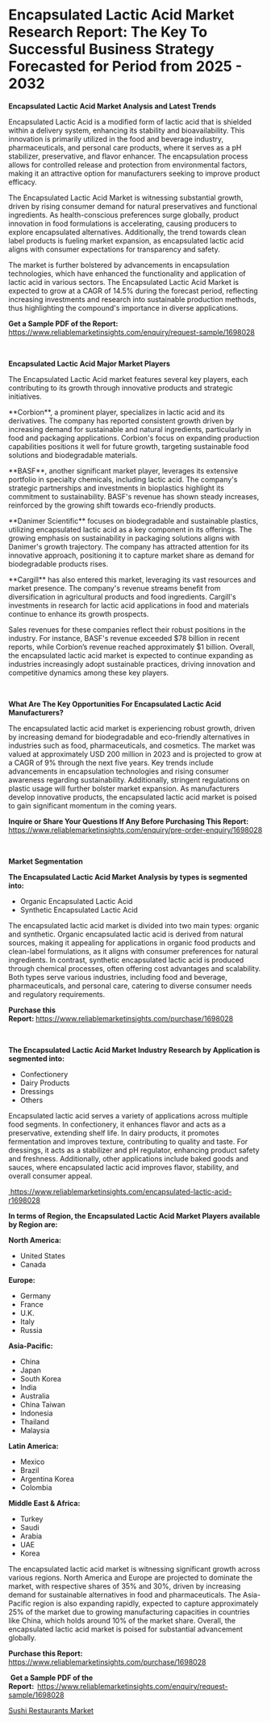 <p><h1>Encapsulated Lactic Acid Market Research Report: The Key To Successful Business Strategy Forecasted for Period from 2025 - 2032</h1></p><p><strong>Encapsulated Lactic Acid Market Analysis and Latest Trends</strong></p>
<p><p>Encapsulated Lactic Acid is a modified form of lactic acid that is shielded within a delivery system, enhancing its stability and bioavailability. This innovation is primarily utilized in the food and beverage industry, pharmaceuticals, and personal care products, where it serves as a pH stabilizer, preservative, and flavor enhancer. The encapsulation process allows for controlled release and protection from environmental factors, making it an attractive option for manufacturers seeking to improve product efficacy.</p><p>The Encapsulated Lactic Acid Market is witnessing substantial growth, driven by rising consumer demand for natural preservatives and functional ingredients. As health-conscious preferences surge globally, product innovation in food formulations is accelerating, causing producers to explore encapsulated alternatives. Additionally, the trend towards clean label products is fueling market expansion, as encapsulated lactic acid aligns with consumer expectations for transparency and safety.</p><p>The market is further bolstered by advancements in encapsulation technologies, which have enhanced the functionality and application of lactic acid in various sectors. The Encapsulated Lactic Acid Market is expected to grow at a CAGR of 14.5% during the forecast period, reflecting increasing investments and research into sustainable production methods, thus highlighting the compound's importance in diverse applications.</p></p>
<p><strong>Get a Sample PDF of the Report:&nbsp;</strong> <a href="https://www.reliablemarketinsights.com/enquiry/request-sample/1698028?utm_campaign=3005&utm_medium=2&utm_source=Github&utm_content=ia&utm_term=07042025&utm_id=encapsulated-lactic-acid">https://www.reliablemarketinsights.com/enquiry/request-sample/1698028</a></p>
<p>&nbsp;</p>
<p><strong>Encapsulated Lactic Acid Major Market Players</strong></p>
<p><p>The Encapsulated Lactic Acid market features several key players, each contributing to its growth through innovative products and strategic initiatives. </p><p>**Corbion**, a prominent player, specializes in lactic acid and its derivatives. The company has reported consistent growth driven by increasing demand for sustainable and natural ingredients, particularly in food and packaging applications. Corbion's focus on expanding production capabilities positions it well for future growth, targeting sustainable food solutions and biodegradable materials.</p><p>**BASF**, another significant market player, leverages its extensive portfolio in specialty chemicals, including lactic acid. The company's strategic partnerships and investments in bioplastics highlight its commitment to sustainability. BASF's revenue has shown steady increases, reinforced by the growing shift towards eco-friendly products.</p><p>**Danimer Scientific** focuses on biodegradable and sustainable plastics, utilizing encapsulated lactic acid as a key component in its offerings. The growing emphasis on sustainability in packaging solutions aligns with Danimer's growth trajectory. The company has attracted attention for its innovative approach, positioning it to capture market share as demand for biodegradable products rises.</p><p>**Cargill** has also entered this market, leveraging its vast resources and market presence. The company's revenue streams benefit from diversification in agricultural products and food ingredients. Cargill's investments in research for lactic acid applications in food and materials continue to enhance its growth prospects.</p><p>Sales revenues for these companies reflect their robust positions in the industry. For instance, BASF's revenue exceeded $78 billion in recent reports, while Corbion’s revenue reached approximately $1 billion. Overall, the encapsulated lactic acid market is expected to continue expanding as industries increasingly adopt sustainable practices, driving innovation and competitive dynamics among these key players.</p></p>
<p>&nbsp;</p>
<p><strong>What Are The Key Opportunities For Encapsulated Lactic Acid Manufacturers?</strong></p>
<p><p>The encapsulated lactic acid market is experiencing robust growth, driven by increasing demand for biodegradable and eco-friendly alternatives in industries such as food, pharmaceuticals, and cosmetics. The market was valued at approximately USD 200 million in 2023 and is projected to grow at a CAGR of 9% through the next five years. Key trends include advancements in encapsulation technologies and rising consumer awareness regarding sustainability. Additionally, stringent regulations on plastic usage will further bolster market expansion. As manufacturers develop innovative products, the encapsulated lactic acid market is poised to gain significant momentum in the coming years.</p></p>
<p><strong>Inquire or Share Your Questions If Any Before Purchasing This Report:</strong> <a href="https://www.reliablemarketinsights.com/enquiry/pre-order-enquiry/1698028?utm_campaign=3005&utm_medium=2&utm_source=Github&utm_content=ia&utm_term=07042025&utm_id=encapsulated-lactic-acid">https://www.reliablemarketinsights.com/enquiry/pre-order-enquiry/1698028</a></p>
<p>&nbsp;</p>
<p><strong>Market Segmentation</strong></p>
<p><strong>The Encapsulated Lactic Acid Market Analysis by types is segmented into:</strong></p>
<p><ul><li>Organic Encapsulated Lactic Acid</li><li>Synthetic Encapsulated Lactic Acid</li></ul></p>
<p><p>The encapsulated lactic acid market is divided into two main types: organic and synthetic. Organic encapsulated lactic acid is derived from natural sources, making it appealing for applications in organic food products and clean-label formulations, as it aligns with consumer preferences for natural ingredients. In contrast, synthetic encapsulated lactic acid is produced through chemical processes, often offering cost advantages and scalability. Both types serve various industries, including food and beverage, pharmaceuticals, and personal care, catering to diverse consumer needs and regulatory requirements.</p></p>
<p><strong>Purchase this Report:&nbsp;</strong><a href="https://www.reliablemarketinsights.com/purchase/1698028?utm_campaign=3005&utm_medium=2&utm_source=Github&utm_content=ia&utm_term=07042025&utm_id=encapsulated-lactic-acid">https://www.reliablemarketinsights.com/purchase/1698028</a></p>
<p>&nbsp;</p>
<p><strong>The Encapsulated Lactic Acid Market Industry Research by Application is segmented into:</strong></p>
<p><ul><li>Confectionery</li><li>Dairy Products</li><li>Dressings</li><li>Others</li></ul></p>
<p><p>Encapsulated lactic acid serves a variety of applications across multiple food segments. In confectionery, it enhances flavor and acts as a preservative, extending shelf life. In dairy products, it promotes fermentation and improves texture, contributing to quality and taste. For dressings, it acts as a stabilizer and pH regulator, enhancing product safety and freshness. Additionally, other applications include baked goods and sauces, where encapsulated lactic acid improves flavor, stability, and overall consumer appeal.</p></p>
<p><a href="https://www.reliablemarketinsights.com/encapsulated-lactic-acid-r1698028?utm_campaign=3005&utm_medium=2&utm_source=Github&utm_content=ia&utm_term=07042025&utm_id=encapsulated-lactic-acid">&nbsp;https://www.reliablemarketinsights.com/encapsulated-lactic-acid-r1698028</a></p>
<p><strong>In terms of Region, the Encapsulated Lactic Acid Market Players available by Region are:</strong></p>
<p>
    <p> <strong> North America: </strong>
        <ul>
            <li>United States</li>
            <li>Canada</li>
        </ul>
        </p> 
    <p> <strong> Europe: </strong>
        <ul>
            <li>Germany</li>
            <li>France</li>
            <li>U.K.</li>
            <li>Italy</li>
            <li>Russia</li>
        </ul>
        </p> 
    <p> <strong> Asia-Pacific: </strong>
        <ul>
            <li>China</li>
            <li>Japan</li>
            <li>South Korea</li>
            <li>India</li>
            <li>Australia</li>
            <li>China Taiwan</li>
            <li>Indonesia</li>
            <li>Thailand</li>
            <li>Malaysia</li>
        </ul>
        </p> 
    <p> <strong> Latin America: </strong>
        <ul>
            <li>Mexico</li>
            <li>Brazil</li>
            <li>Argentina Korea</li>
            <li>Colombia</li>
        </ul>
        </p> 
    <p> <strong> Middle East & Africa: </strong>
        <ul>
            <li>Turkey</li>
            <li>Saudi</li>
            <li>Arabia</li>
            <li>UAE</li>
            <li>Korea</li>
        </ul>
    </p>
    </p>
<p><p>The encapsulated lactic acid market is witnessing significant growth across various regions. North America and Europe are projected to dominate the market, with respective shares of 35% and 30%, driven by increasing demand for sustainable alternatives in food and pharmaceuticals. The Asia-Pacific region is also expanding rapidly, expected to capture approximately 25% of the market due to growing manufacturing capacities in countries like China, which holds around 10% of the market share. Overall, the encapsulated lactic acid market is poised for substantial advancement globally.</p></p>
<p><strong>Purchase this Report: </strong><a href="https://www.reliablemarketinsights.com/purchase/1698028?utm_campaign=3005&utm_medium=2&utm_source=Github&utm_content=ia&utm_term=07042025&utm_id=encapsulated-lactic-acid">https://www.reliablemarketinsights.com/purchase/1698028</a></p>
<p>&nbsp;<strong>Get a Sample PDF of the Report:&nbsp;&nbsp;</strong><a href="https://www.reliablemarketinsights.com/enquiry/request-sample/1698028?utm_campaign=3005&utm_medium=2&utm_source=Github&utm_content=ia&utm_term=07042025&utm_id=encapsulated-lactic-acid">https://www.reliablemarketinsights.com/enquiry/request-sample/1698028</a></p>
<p><strong></strong></p>
<p><p><a href="https://github.com/deyniphytic/Market-Research-Report-List-1/blob/main/sushi-restaurants-market.md?utm_campaign=3005&utm_medium=2&utm_source=Github&utm_content=ia&utm_term=07042025&utm_id=encapsulated-lactic-acid">Sushi Restaurants Market</a></p></p>